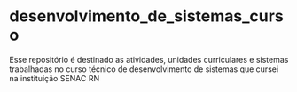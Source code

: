 # desenvolvimento_de_sistemas_curso
Esse repositório é destinado as atividades, unidades curriculares e sistemas trabalhadas no curso técnico de desenvolvimento de sistemas que cursei na instituição SENAC RN
